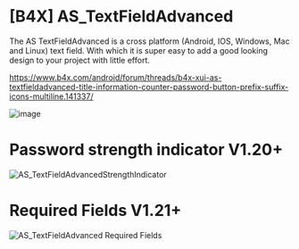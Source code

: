# [B4X] AS_TextFieldAdvanced
The AS TextFieldAdvanced is a cross platform (Android, IOS, Windows, Mac and Linux) text field. 
With which it is super easy to add a good looking design to your project with little effort.

https://www.b4x.com/android/forum/threads/b4x-xui-as-textfieldadvanced-title-information-counter-password-button-prefix-suffix-icons-multiline.141337/

![image](https://github.com/StolteX/AS_TextFieldAdvanced/assets/79589469/b49f3ddc-022d-4ac7-b745-8b9f10c3670c)

# Password strength indicator V1.20+

![AS_TextFieldAdvancedStrengthIndicator](https://github.com/StolteX/AS_TextFieldAdvanced/assets/79589469/bc7e28ce-c1ea-487d-918b-6a61b14bbf5e)

# Required Fields V1.21+

![AS_TextFieldAdvanced Required Fields](https://github.com/StolteX/AS_TextFieldAdvanced/assets/79589469/b8d42d93-61a3-4a41-a4de-fa5afb1c1312)
